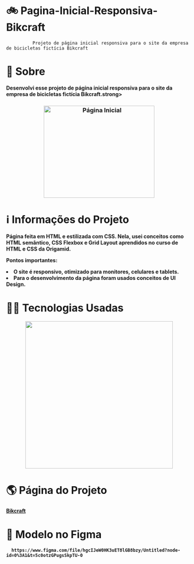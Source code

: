 # 🚲 Pagina-Inicial-Responsiva-Bikcraft

              Projeto de página inicial responsiva para o site da empresa de bicicletas fictícia Bikcraft
                                                   


# 🔎 **Sobre**
                                              
<p><strong>Desenvolvi esse projeto de página inicial responsiva para o site da empresa de bicicletas fictícia Bikcraft.strong><p>

<h3 align="center">
    <img src="https://user-images.githubusercontent.com/113942221/211700574-7db5181c-cb5a-4e37-a75b-3963add5136f.png" width="300" height="250" alt="Página Inicial">
</h3>


# ℹ️ **Informações do Projeto**

Página feita em HTML e estilizada com CSS. Nela, usei conceitos como HTML semântico, CSS Flexbox e Grid Layout aprendidos no curso de HTML e CSS da Origamid.

Pontos importantes:

<li>O site é responsivo, otimizado para monitores, celulares e tablets.</li>

<li>Para o desenvolvimento da página foram usados conceitos de UI Design.</li>


# 👩‍💻 **Tecnologias Usadas**

<p align="center">
<img width="400" src="https://user-images.githubusercontent.com/113942221/211683012-c76dcf55-a359-46d9-b7de-5b0792025e80.jpg">
</p>

# 🌎 **Página do Projeto**
[Bikcraft](https://araujoeduarda.github.io/Pagina-Inicial-Responsiva-Bikcraft/)

# 🎨 **Modelo no Figma**
      https://www.figma.com/file/hgcIJeW0HK3uET8lGB8bzy/Untitled?node-id=0%3A1&t=5c0otzGPugsSkpTU-0
